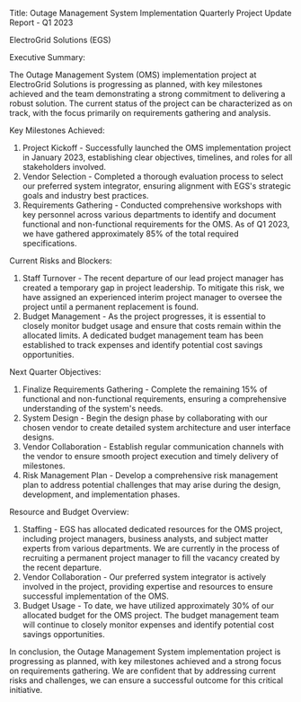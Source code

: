  Title: Outage Management System Implementation Quarterly Project Update Report - Q1 2023

ElectroGrid Solutions (EGS)

Executive Summary:

The Outage Management System (OMS) implementation project at ElectroGrid Solutions is progressing as planned, with key milestones achieved and the team demonstrating a strong commitment to delivering a robust solution. The current status of the project can be characterized as on track, with the focus primarily on requirements gathering and analysis.

Key Milestones Achieved:

1. Project Kickoff - Successfully launched the OMS implementation project in January 2023, establishing clear objectives, timelines, and roles for all stakeholders involved.
2. Vendor Selection - Completed a thorough evaluation process to select our preferred system integrator, ensuring alignment with EGS's strategic goals and industry best practices.
3. Requirements Gathering - Conducted comprehensive workshops with key personnel across various departments to identify and document functional and non-functional requirements for the OMS. As of Q1 2023, we have gathered approximately 85% of the total required specifications.

Current Risks and Blockers:

1. Staff Turnover - The recent departure of our lead project manager has created a temporary gap in project leadership. To mitigate this risk, we have assigned an experienced interim project manager to oversee the project until a permanent replacement is found.
2. Budget Management - As the project progresses, it is essential to closely monitor budget usage and ensure that costs remain within the allocated limits. A dedicated budget management team has been established to track expenses and identify potential cost savings opportunities.

Next Quarter Objectives:

1. Finalize Requirements Gathering - Complete the remaining 15% of functional and non-functional requirements, ensuring a comprehensive understanding of the system's needs.
2. System Design - Begin the design phase by collaborating with our chosen vendor to create detailed system architecture and user interface designs.
3. Vendor Collaboration - Establish regular communication channels with the vendor to ensure smooth project execution and timely delivery of milestones.
4. Risk Management Plan - Develop a comprehensive risk management plan to address potential challenges that may arise during the design, development, and implementation phases.

Resource and Budget Overview:

1. Staffing - EGS has allocated dedicated resources for the OMS project, including project managers, business analysts, and subject matter experts from various departments. We are currently in the process of recruiting a permanent project manager to fill the vacancy created by the recent departure.
2. Vendor Collaboration - Our preferred system integrator is actively involved in the project, providing expertise and resources to ensure successful implementation of the OMS.
3. Budget Usage - To date, we have utilized approximately 30% of our allocated budget for the OMS project. The budget management team will continue to closely monitor expenses and identify potential cost savings opportunities.

In conclusion, the Outage Management System implementation project is progressing as planned, with key milestones achieved and a strong focus on requirements gathering. We are confident that by addressing current risks and challenges, we can ensure a successful outcome for this critical initiative.
